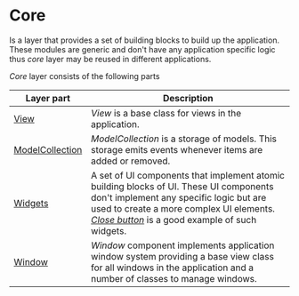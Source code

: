 # Core

Is a layer that provides a set of building blocks to build up the application. These modules are generic and don't have any application specific logic thus *core* layer may be reused in different applications.

*Core* layer consists of the following parts

| Layer part | Description |
|---|---|
| [View](./view/view.md) | *View* is a base class for views in the application. |
| [ModelCollection](./modelCollection/modelCollection.md) | *ModelCollection* is a storage of models. This storage emits events whenever items are added or removed. |
| [Widgets](./widgets/widgets.md) | A set of UI components that implement atomic building blocks of UI. These UI components don't implement any specific logic but are used to create a more complex UI elements. *[Close button](./widgets/closeButton/closeButton.md)* is a good example of such widgets. |
| [Window](./window/window.md) | *Window* component implements application window system providing a base view class for all windows in the application and a number of classes to manage windows. |
